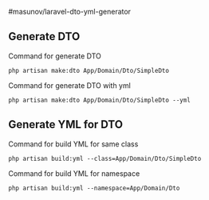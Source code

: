 #masunov/laravel-dto-yml-generator

## Generate DTO

Command for generate DTO

```
php artisan make:dto App/Domain/Dto/SimpleDto 
```

Command for generate DTO with yml

```
php artisan make:dto App/Domain/Dto/SimpleDto --yml
```

## Generate YML for DTO

Command for build YML for same class

```
php artisan build:yml --class=App/Domain/Dto/SimpleDto
```

Command for build YML for namespace

```
php artisan build:yml --namespace=App/Domain/Dto
```